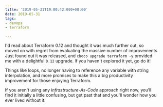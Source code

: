 ```yaml
---
title: '2019-05-31T19:00:42.000+00:00'
date: 2019-05-31
tags:
- devops
- terraform

---
```

I'd read about Terraform 0.12 and thought it was much further out, so moved on with regret from evaluating the massive number of improvements. Just found out it was released, and `choco upgrade terraform -y` provided me with a delightful `0.12` upgrade. If you haven't explored it yet, go do it!

Things like loops, no longer having to reference any variable with string interpolation, and more promises to make this a big productivity improvement for those enjoying Terraform.

If you aren't using any _Infrastructure-As-Code_ approach right now, you'll find it initially a little confusing, but get past that and you'll wonder how you ever lived without it.
